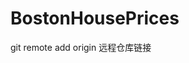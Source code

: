 <!--
 * @Date: 2022-07-03 17:04:07
 * @LastEditors: ZSudoku
 * @LastEditTime: 2022-07-03 17:04:39
 * @FilePath: \BostonHousePrices\README.md
-->
# BostonHousePrices

git remote add origin 远程仓库链接